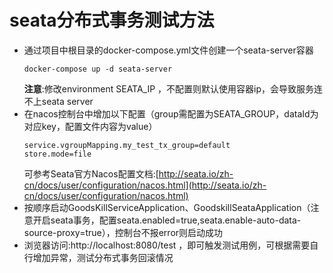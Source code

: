 # seata分布式事务测试方法
- 通过项目中根目录的docker-compose.yml文件创建一个seata-server容器
  ```
  docker-compose up -d seata-server
  ```
  **注意**:修改environment SEATA_IP ，不配置则默认使用容器ip，会导致服务连不上seata server
- 在nacos控制台中增加以下配置（group需配置为SEATA_GROUP，dataId为对应key，配置文件内容为value）
  ```
  service.vgroupMapping.my_test_tx_group=default
  store.mode=file
  ```
  可参考Seata官方Nacos配置文档:[http://seata.io/zh-cn/docs/user/configuration/nacos.html](http://seata.io/zh-cn/docs/user/configuration/nacos.html)
- 按顺序启动GoodsKillServiceApplication、GoodskillSeataApplication（注意开启seata事务，配置seata.enabled=true,seata.enable-auto-data-source-proxy=true），控制台不报error则启动成功
- 浏览器访问:http://localhost:8080/test ，即可触发测试用例，可根据需要自行增加异常，测试分布式事务回滚情况
